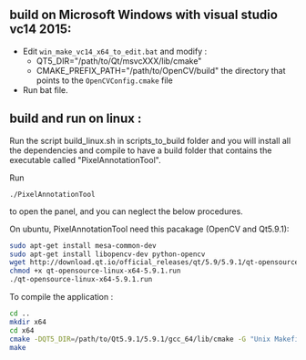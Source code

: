 ## build on Microsoft Windows with visual studio vc14 2015:

- Edit `win_make_vc14_x64_to_edit.bat` and modify : 
    - QT5_DIR="/path/to/Qt/msvcXXX/lib/cmake"
	- CMAKE_PREFIX_PATH="/path/to/OpenCV/build" the directory that points to the `OpenCVConfig.cmake` file
- Run bat file.

## build and run on linux :

Run the script build_linux.sh in scripts_to_build folder and you will install all the dependencies and compile to have a build folder that contains the executable called "PixelAnnotationTool".

Run
```shell
./PixelAnnotationTool
```
to open the panel, and you can neglect the below procedures.

On ubuntu, PixelAnnotationTool need this pacakage (OpenCV and Qt5.9.1): 

```sh
sudo apt-get install mesa-common-dev
sudo apt-get install libopencv-dev python-opencv
wget http://download.qt.io/official_releases/qt/5.9/5.9.1/qt-opensource-linux-x64-5.9.1.run
chmod +x qt-opensource-linux-x64-5.9.1.run
./qt-opensource-linux-x64-5.9.1.run

```

To compile the application : 

```sh
cd ..
mkdir x64
cd x64
cmake -DQT5_DIR=/path/to/Qt5.9.1/5.9.1/gcc_64/lib/cmake -G "Unix Makefiles" ..
make

```

